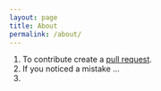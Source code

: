 ```yaml
---
layout: page
title: About
permalink: /about/
---
```


1. To contribute create a [pull request](https://github.com/yakimk/courses/pulls).
1. If you noticed a mistake ...
1. 